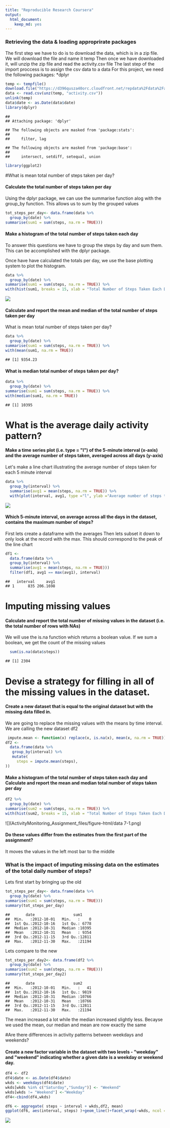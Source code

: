 ```yaml
---
title: "Reproducible Research Coursera"
output: 
  html_document: 
    keep_md: yes
---
```




### Retrieving the data & loading approprirate packages
The first step we have to do is to download the data, which is in a zip file. We will download the file and name it temp
Then once we have downloaded it, will unzip the zip file and read the activity.csv file
The last step of the import proccess is to assign the csv data to a data
For this project, we need the following packages:
*dplyr


```r
temp <- tempfile()
download.file("https://d396qusza40orc.cloudfront.net/repdata%2Fdata%2Factivity.zip",temp)
data <- read.csv(unz(temp, "activity.csv"))
unlink(temp)
data$date <- as.Date(data$date)
library(dplyr)
```

```
## 
## Attaching package: 'dplyr'
```

```
## The following objects are masked from 'package:stats':
## 
##     filter, lag
```

```
## The following objects are masked from 'package:base':
## 
##     intersect, setdiff, setequal, union
```

```r
library(ggplot2)
```
#What is mean total number of steps taken per day?

#### Calculate the total number of steps taken per day
Using the dplyr package, we can use the summarise function alog with the group_by function. This allows us to sum by the grouped values

```r
tot_steps_per_day<- data.frame(data %>%
  group_by(date) %>%
summarise(sum1 = sum(steps, na.rm = TRUE)))
```
#### Make a histogram of the total number of steps taken each day

To answer this questions we have to group the steps by day and sum them. This can be accomplished with the dplyr package.

Once have have calculated the totals per day, we use the base plotting system to plot the histogram. 

```r
data %>%
  group_by(date) %>%
summarise(sum1 = sum(steps, na.rm = TRUE)) %>%
with(hist(sum1, breaks = 15, xlab = "Total Number of Steps Taken Each Day", main ="Total Number of Steps Taken Each Day Frequency"))
```

![](ActivityMonitoring_Assignment_files/figure-html/data-1.png)<!-- -->




#### Calculate and report the mean and median of the total number of steps taken per day

What is mean total number of steps taken per day?

```r
data %>%
  group_by(date) %>%
summarise(sum1 = sum(steps, na.rm = TRUE)) %>%
with(mean(sum1, na.rm = TRUE))
```

```
## [1] 9354.23
```
#### What is median total number of steps taken per day?

```r
data %>%
  group_by(date) %>%
summarise(sum1 = sum(steps, na.rm = TRUE)) %>%
with(median(sum1, na.rm = TRUE))
```

```
## [1] 10395
```


# What is the average daily activity pattern?
#### Make a time series plot (i.e. type = "l") of the 5-minute interval (x-axis) and the average number of steps taken, averaged across all days (y-axis)
Let's make a line chart illustrating the average number of steps taken for each 5 minute interval


```r
data %>%
  group_by(interval) %>%
  summarise(avg1 = mean(steps, na.rm = TRUE)) %>%
  with(plot(interval, avg1, type ="l", ylab ="Average number of steps taken"))
```

![](ActivityMonitoring_Assignment_files/figure-html/data3-1.png)<!-- -->




#### Which 5-minute interval, on average across all the days in the dataset, contains the maximum number of steps?
First lets create a dataframe with the averages
Then lets subset it down to only look at the record with the max. This should correspond to the peak of the line chart


```r
df1 <- 
  data.frame(data %>%
  group_by(interval) %>%
  summarise(avg1 = mean(steps, na.rm = TRUE)))
  filter(df1, avg1 == max(avg1), interval)
```

```
##   interval     avg1
## 1      835 206.1698
```

# Imputing missing values

####  Calculate and report the total number of missing values in the dataset (i.e. the total number of rows with NAs)

We will use the is.na function which returns a boolean value. If we sum a boolean, we get the count of the missing values


```r
  sum(is.na(data$steps))
```

```
## [1] 2304
```


# Devise a strategy for filling in all of the missing values in the dataset.
####  Create a new dataset that is equal to the original dataset but with the missing data filled in.

We are going to replace the missing values with the means by time interval. 
We are calling the new dataset df2


```r
 impute.mean <- function(x) replace(x, is.na(x), mean(x, na.rm = TRUE))
df2 <-
  data.frame(data %>%
   group_by(interval) %>%
   mutate(
     steps = impute.mean(steps),
))
```

#### Make a histogram of the total number of steps taken each day and Calculate and report the mean and median total number of steps taken per day

```r
df2 %>%
  group_by(date) %>%
summarise(sum2 = sum(steps, na.rm = TRUE)) %>%
with(hist(sum2, breaks = 15, xlab = "Total Number of Steps Taken Each Day", main ="Total Number of Steps Taken Each Day Frequency"))
```

![](ActivityMonitoring_Assignment_files/figure-html/data 7-1.png)<!-- -->

#### Do these values differ from the estimates from the first part of the assignment?
It moves the values in the left most bar to the middle

### What is the impact of imputing missing data on the estimates of the total daily number of steps?
Lets first start by bringing up the old

```r
tot_steps_per_day<- data.frame(data %>%
  group_by(date) %>%
summarise(sum1 = sum(steps, na.rm = TRUE)))
summary(tot_steps_per_day)
```

```
##       date                 sum1      
##  Min.   :2012-10-01   Min.   :    0  
##  1st Qu.:2012-10-16   1st Qu.: 6778  
##  Median :2012-10-31   Median :10395  
##  Mean   :2012-10-31   Mean   : 9354  
##  3rd Qu.:2012-11-15   3rd Qu.:12811  
##  Max.   :2012-11-30   Max.   :21194
```
Lets compare to the new

```r
tot_steps_per_day2<- data.frame(df2 %>%
  group_by(date) %>%
summarise(sum2 = sum(steps, na.rm = TRUE)))
summary(tot_steps_per_day2)
```

```
##       date                 sum2      
##  Min.   :2012-10-01   Min.   :   41  
##  1st Qu.:2012-10-16   1st Qu.: 9819  
##  Median :2012-10-31   Median :10766  
##  Mean   :2012-10-31   Mean   :10766  
##  3rd Qu.:2012-11-15   3rd Qu.:12811  
##  Max.   :2012-11-30   Max.   :21194
```
The mean increased a lot while the median increased slightly less. Becayse we used the mean, our median and mean are now exactly the same

#Are there differences in activity patterns between weekdays and weekends?
#### Create a new factor variable in the dataset with two levels - "weekday" and "weekend" indicating whether a given date is a weekday or weekend day.

```r
df4 <- df2
df4$date <- as.Date(df4$date)
wkds <- weekdays(df4$date)
wkds[wkds %in% c("Saturday","Sunday")] <- "Weekend"
wkds[wkds != "Weekend"] <-"Weekday"
df4<-cbind(df4,wkds)
```



```r
df6 <- aggregate( steps ~ interval + wkds,df2, mean)
ggplot(df6, aes(interval, steps) )+geom_line()+facet_wrap(~wkds, ncol = 1)
```

![](ActivityMonitoring_Assignment_files/figure-html/data10-1.png)<!-- -->
